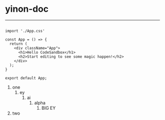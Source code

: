# yinon-doc

***





```tsx live react

import './App.css'

const App = () => {
  return (
    <div className="App">
      <h1>Hello CodeSandbox</h1>
      <h2>Start editing to see some magic happen!</h2>
    </div>
  );
}

export default App;

```





1. one
   1. ey
      1. ai
         1. alpha
            1. BIG EY
2. two